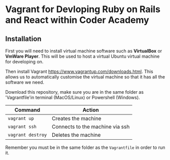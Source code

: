 # Vagrant for Devloping Ruby on Rails and React within Coder Academy

## Installation

First you will need to install virtual machine software such as **VirtualBox** or **VmWare Player**. This will be used to host a virtual Ubuntu virtual machine for developing on.

Then install Vagrant https://www.vagrantup.com/downloads.html. This allows us to automatically customise the virtual machine so that it has all the software we need.

Download this repository, make sure you are in the same folder as 'Vagrantfile'in terminal (MacOS/Linux) or Powershell (Windows).

| Command             | Action                            |
| ------------------- | --------------------------------- |
| `vagrant up`        | Creates the machine               |
| `vagrant ssh`       | Connects to the machine via ssh   |
| `vagrant destroy`   | Deletes the machine               |

Remember you must be in the same folder as the `Vagrantfile` in order to run it.

